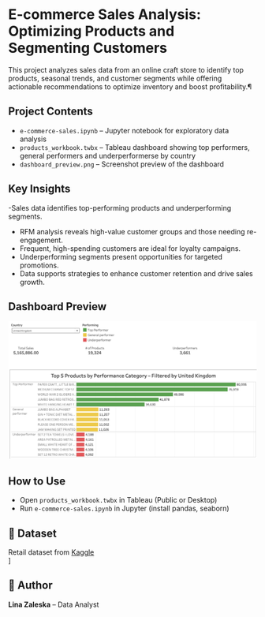 # E-commerce Sales Analysis: Optimizing Products and Segmenting Customers
This project analyzes sales data from an online craft store to identify top products, seasonal trends, and customer segments while offering actionable recommendations to optimize inventory and boost profitability.¶

## Project Contents

- `e-commerce-sales.ipynb` – Jupyter notebook for exploratory data analysis
- `products_workbook.twbx` – Tableau dashboard showing top performers, general performers  and underperformerse by country
- `dashboard_preview.png` – Screenshot preview of the dashboard

##  Key Insights

-Sales data identifies top-performing products and underperforming segments.  
- RFM analysis reveals high-value customer groups and those needing re-engagement.  
- Frequent, high-spending customers are ideal for loyalty campaigns.  
- Underperforming segments present opportunities for targeted promotions.  
- Data supports strategies to enhance customer retention and drive sales growth.


## Dashboard Preview

![Dashboard Preview](dashboard_preview.png)

## How to Use

- Open `products_workbook.twbx` in Tableau (Public or Desktop)
- Run `e-commerce-sales.ipynb` in Jupyter (install pandas, seaborn)

## 🔗 Dataset

Retail dataset from [Kaggle]([(https://www.kaggle.com/datasets/ishanshrivastava28/tata-online-retail-dataset)])  
]

## 👤 Author

**Lina Zaleska** – Data Analyst  
